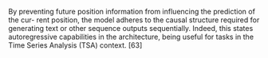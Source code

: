 By preventing future position information from influencing the prediction of the cur-
rent position, the model adheres to the causal structure required for generating text or
other sequence outputs sequentially. Indeed, this states autoregressive capabilities in the
architecture, being useful for tasks in the Time Series Analysis (TSA) context. [63]